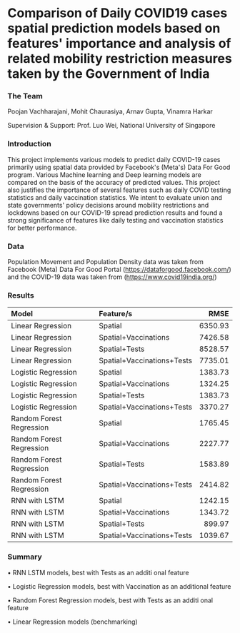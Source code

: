 # Comparison of Daily COVID19 cases spatial prediction models based on features' importance and analysis of related mobility restriction measures taken by the Government of India

### The Team
Poojan Vachharajani,
Mohit Chaurasiya,
Arnav Gupta,
Vinamra Harkar

Supervision & Support: Prof. Luo Wei, National University of Singapore

### Introduction
This project implements various models to predict daily COVID-19 cases primarily using spatial data provided by Facebook's (Meta's) Data For Good program. Various Machine learning and Deep learning models are compared on the basis of the accuracy of predicted values. This project also justifies the importance of several features such as daily COVID testing statistics and daily vaccination statistics. We intent to evaluate union and state governments' policy decisions around mobility restrictions and lockdowns based on our COVID-19 spread prediction results and found a strong significance of features like daily testing and vaccination statistics for better performance.

### Data
Population Movement and Population Density data was taken from Facebook (Meta) Data For Good Portal (https://dataforgood.facebook.com/) and the COVID-19 data was taken from (https://www.covid19india.org/)

### Results

| Model                    | Feature/s                  | RMSE    |
| :-----------------       | :------------------------- | -------:|
| Linear Regression        | Spatial                    | 6350.93 |
| Linear Regression        | Spatial+Vaccinations       | 7426.58 |
| Linear Regression        | Spatial+Tests              | 8528.57 |
| Linear Regression        | Spatial+Vaccinations+Tests | 7735.01 |
| Logistic Regression      | Spatial                    | 1383.73 |
| Logistic Regression      | Spatial+Vaccinations       | 1324.25 |
| Logistic Regression      | Spatial+Tests              | 1383.73 |
| Logistic Regression      | Spatial+Vaccinations+Tests | 3370.27 |
| Random Forest Regression | Spatial                    | 1765.45 |
| Random Forest Regression | Spatial+Vaccinations       | 2227.77 |
| Random Forest Regression | Spatial+Tests              | 1583.89 |
| Random Forest Regression | Spatial+Vaccinations+Tests | 2414.82 |
| RNN with LSTM            | Spatial                    | 1242.15 |
| RNN with LSTM            | Spatial+Vaccinations       | 1343.72 |
| RNN with LSTM            | Spatial+Tests              | 899.97  |
| RNN with LSTM            | Spatial+Vaccinations+Tests | 1039.67 |

### Summary
• RNN LSTM models, best with Tests as an additi onal feature

• Logistic Regression models, best with Vaccination as an additional feature

• Random Forest Regression models, best with Tests as an additi onal feature 

• Linear Regression models (benchmarking)

